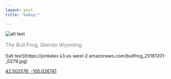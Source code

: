 ```yaml
---
layout: post
title: "&nbsp;"

---
```

![alt text](https://jonkalev.s3.us-west-2.amazonaws.com/GlendoWY_20181201-0277.jpg)
<p style="color: grey; font-size: 16px;">The Bull Frog, Glendo Wyoming</p>
![alt text](https://jonkalev.s3.us-west-2.amazonaws.com/bullfrog_20181201-_0279.jpg)

[42.502576, -105.026741](https://goo.gl/maps/vjeWnKrHFD3dWKf86)
